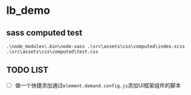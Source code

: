 # lb_demo

## sass computed test
`.\node_modules\.bin\node-sass .\src\assets\css\computed\index.scss .\src\assets\css\computed\test.css
`
## TODO LIST
- [ ] 做一个快捷添加通过`element.demand.config.js`添加UI框架组件的脚本